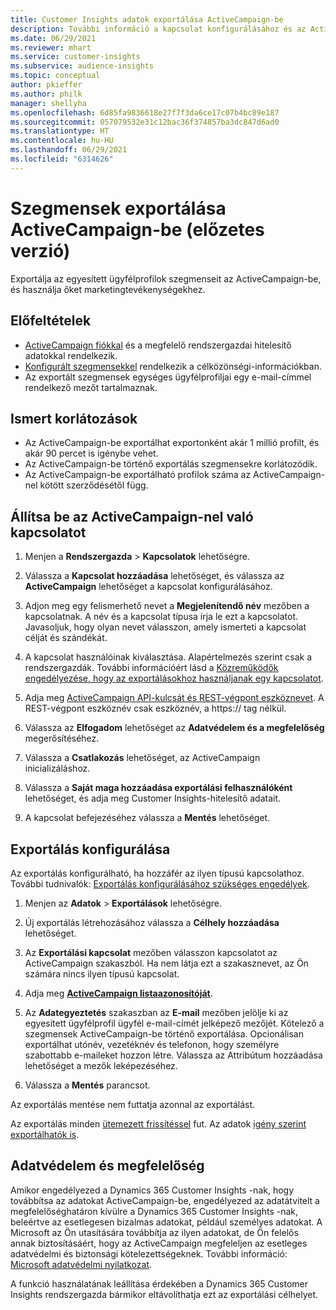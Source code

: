 ```yaml
---
title: Customer Insights adatok exportálása ActiveCampaign-be
description: További információ a kapcsolat konfigurálásához és az ActiveCampaign-hez való exportáláshoz.
ms.date: 06/29/2021
ms.reviewer: mhart
ms.service: customer-insights
ms.subservice: audience-insights
ms.topic: conceptual
author: pkieffer
ms.author: philk
manager: shellyha
ms.openlocfilehash: 6d85fa9836618e27f7f3da6ce17c07b4bc89e187
ms.sourcegitcommit: 057079532e31c12bac36f374857ba3dc847d6ad0
ms.translationtype: HT
ms.contentlocale: hu-HU
ms.lasthandoff: 06/29/2021
ms.locfileid: "6314626"
---
```

# <a name="export-segments-to-activecampaign-preview"></a>Szegmensek exportálása ActiveCampaign-be (előzetes verzió)

Exportálja az egyesített ügyfélprofilok szegmenseit az ActiveCampaign-be, és használja őket marketingtevékenységekhez.

## <a name="prerequisites"></a>Előfeltételek

-   [ActiveCampaign fiókkal](https://www.activecampaign.com/) és a megfelelő rendszergazdai hitelesítő adatokkal rendelkezik.
-   [Konfigurált szegmensekkel](segments.md) rendelkezik a célközönségi-információkban.
-   Az exportált szegmensek egységes ügyfélprofiljai egy e-mail-címmel rendelkező mezőt tartalmaznak.

## <a name="known-limitations"></a>Ismert korlátozások

- Az ActiveCampaign-be exportálhat exportonként akár 1 millió profilt, és akár 90 percet is igénybe vehet.
- Az ActiveCampaign-be történő exportálás szegmensekre korlátozódik.
- Az ActiveCampaign-be exportálható profilok száma az ActiveCampaign-nel kötött szerződésétől függ.

## <a name="set-up-connection-to-activecampaign"></a>Állítsa be az ActiveCampaign-nel való kapcsolatot

1. Menjen a **Rendszergazda** > **Kapcsolatok** lehetőségre.

1. Válassza a **Kapcsolat hozzáadása** lehetőséget, és válassza az **ActiveCampaign** lehetőséget a kapcsolat konfigurálásához.

1. Adjon meg egy felismerhető nevet a **Megjelenítendő név** mezőben a kapcsolatnak. A név és a kapcsolat típusa írja le ezt a kapcsolatot. Javasoljuk, hogy olyan nevet válasszon, amely ismerteti a kapcsolat célját és szándékát.

1. A kapcsolat használóinak kiválasztása. Alapértelmezés szerint csak a rendszergazdák. További információért lásd a [Közreműködők engedélyezése, hogy az exportálásokhoz használjanak egy kapcsolatot](connections.md#allow-contributors-to-use-a-connection-for-exports).

1. Adja meg [ActiveCampaign API-kulcsát és REST-végpont eszköznevet](https://help.activecampaign.com/hc/articles/207317590-Getting-started-with-the-API#how-to-obtain-your-activecampaign-api-url-and-key). A REST-végpont eszköznév csak eszköznév, a https:// tag nélkül. 

1. Válassza az **Elfogadom** lehetőséget az **Adatvédelem és a megfelelőség** megerősítéséhez.

1. Válassza a **Csatlakozás** lehetőséget, az ActiveCampaign inicializáláshoz.

1. Válassza a **Saját maga hozzáadása exportálási felhasználóként** lehetőséget, és adja meg Customer Insights-hitelesítő adatait.

1. A kapcsolat befejezéséhez válassza a **Mentés** lehetőséget.

## <a name="configure-an-export"></a>Exportálás konfigurálása

Az exportálás konfigurálható, ha hozzáfér az ilyen típusú kapcsolathoz. További tudnivalók: [Exportálás konfigurálásához szükséges engedélyek](export-destinations.md#set-up-a-new-export).

1. Menjen az **Adatok** > **Exportálások** lehetőségre.

1. Új exportálás létrehozásához válassza a **Célhely hozzáadása** lehetőséget.

1. Az **Exportálási kapcsolat** mezőben válasszon kapcsolatot az ActiveCampaign szakaszból. Ha nem látja ezt a szakasznevet, az Ön számára nincs ilyen típusú kapcsolat.

1. Adja meg [**ActiveCampaign listaazonosítóját**](https://help.activecampaign.com/hc/articles/360000030559-How-to-create-a-list-in-ActiveCampaign).    

3. Az **Adategyeztetés** szakaszban az **E-mail** mezőben jelölje ki az egyesített ügyfélprofil ügyfél e-mail-címét jelképező mezőjét. Kötelező a szegmensek ActiveCampaign-be történő exportálása. Opcionálisan exportálhat utónév, vezetéknév és telefonon, hogy személyre szabottabb e-maileket hozzon létre. Válassza az Attribútum hozzáadása lehetőséget a mezők leképezéséhez.

1. Válassza a **Mentés** parancsot.

Az exportálás mentése nem futtatja azonnal az exportálást.

Az exportálás minden [ütemezett frissítéssel](system.md#schedule-tab) fut. Az adatok [igény szerint exportálhatók is](export-destinations.md#run-exports-on-demand). 


## <a name="data-privacy-and-compliance"></a>Adatvédelem és megfelelőség

Amikor engedélyezed a Dynamics 365 Customer Insights -nak, hogy továbbítsa az adatokat ActiveCampaign-be, engedélyezed az adatátvitelt a megfelelőséghatáron kívülre a Dynamics 365 Customer Insights -nak, beleértve az esetlegesen bizalmas adatokat, például személyes adatokat. A Microsoft az Ön utasítására továbbítja az ilyen adatokat, de Ön felelős annak biztosításáért, hogy az ActiveCampaign megfeleljen az esetleges adatvédelmi és biztonsági kötelezettségeknek. További információ: [Microsoft adatvédelmi nyilatkozat](https://go.microsoft.com/fwlink/?linkid=396732).

A funkció használatának leállítása érdekében a Dynamics 365 Customer Insights rendszergazda bármikor eltávolíthatja ezt az exportálási célhelyet.
